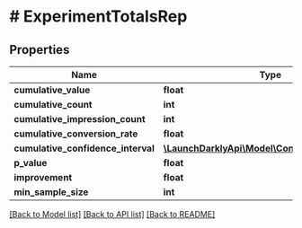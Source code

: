 # # ExperimentTotalsRep

## Properties

Name | Type | Description | Notes
------------ | ------------- | ------------- | -------------
**cumulative_value** | **float** |  | [optional]
**cumulative_count** | **int** |  | [optional]
**cumulative_impression_count** | **int** |  | [optional]
**cumulative_conversion_rate** | **float** |  | [optional]
**cumulative_confidence_interval** | [**\LaunchDarklyApi\Model\ConfidenceIntervalRep**](ConfidenceIntervalRep.md) |  | [optional]
**p_value** | **float** |  | [optional]
**improvement** | **float** |  | [optional]
**min_sample_size** | **int** |  | [optional]

[[Back to Model list]](../../README.md#models) [[Back to API list]](../../README.md#endpoints) [[Back to README]](../../README.md)
